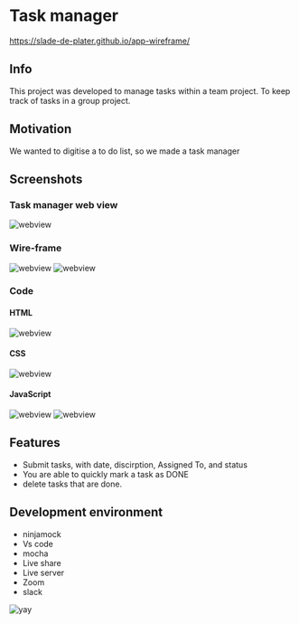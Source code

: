 # Task manager
https://slade-de-plater.github.io/app-wireframe/

## Info

This project was developed to manage tasks within a team project. To keep track of tasks in a group project.

## Motivation

 We wanted to digitise a to do list, so we made a task manager

## Screenshots

### Task manager web view
![webview](screenshots/taskmanager.jpg)
### Wire-frame
![webview](screenshots/taskform.jpg)
![webview](screenshots/tasklayout.jpg)
### Code

#### HTML
![webview](screenshots/indexhtml.jpg)
#### CSS
![webview](screenshots/css.jpg)

#### JavaScript
![webview](screenshots/indexjs.png)
![webview](screenshots/taskmamagerjs.jpg)

## Features

* Submit tasks, with date, discirption, Assigned To, and status
* You are able to quickly mark a task as DONE
* delete tasks that are done. 

## Development environment
* ninjamock
* Vs code
* mocha
* Live share
* Live server
* Zoom
* slack

 



 ![yay](https://memegenerator.net/img/instances/36368167/tonight-we-code-in-hell.jpg)
